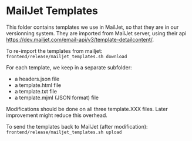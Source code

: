 # MailJet Templates

This folder contains templates we use in MailJet, so that they are in our versionning system.
They are imported from MailJet server, using their api https://dev.mailjet.com/email-api/v3/template-detailcontent/.

To re-import the templates from mailjet: `frontend/release/mailjet_templates.sh download`

For each template, we keep in a separate subfolder:
- a headers.json file
- a template.html file
- a template.txt file
- a template.mjml (JSON format) file

Modifications should be done on all three template.XXX files. Later improvement might reduce this overhead.

To send the templates back to MailJet (after modification): `frontend/release/mailjet_templates.sh upload`
